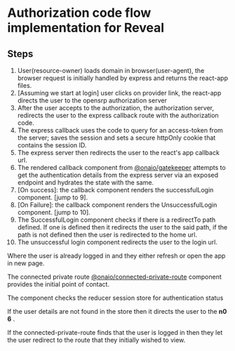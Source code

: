# Authorization code flow implementation for Reveal

## Steps

1. User(resource-owner) loads domain in browser(user-agent), the browser request is initially handled by express and returns the react-app files.
2. [Assuming we start at login] user clicks on provider link, the react-app directs the user to the opensrp authorization server
3. After the user accepts to the authorization, the authorization server, redirects the user to the express callback route with the authorization code.
4. The express callback uses the code to query for an access-token from the server; saves the session and sets a secure httpOnly cookie that contains the session ID.
5. The express server then redirects the user to the react's app callback url.
6. The rendered callback component from [@onaio/gatekeeper](https://github.com/onaio/js-tools/blob/master/packages/gatekeeper/README.md) attempts to get the authentication details from the express server via an exposed endpoint and hydrates the state with the same.
7. [On success]: the callback component renders the successfulLogin component. [jump to 9].
8. [On Failure]: the callback component renders the UnsuccessfulLogin component. [jump to 10].
9. The SuccessfulLogin component checks if there is a redirectTo path defined. If one is defined then it redirects the user to the said path, if the path is not defined then the user is redirected to the home url.
10. The unsuccessful login component redirects the user to the login url.

Where the user is already logged in and they either refresh or open the app in new page.

The connected private route [@onaio/connected-private-route](https://github.com/onaio/js-tools/blob/master/packages/connected-private-route/README.md) component provides the initial point of contact.

The component checks the reducer session store for authentication status

If the user details are not found in the store then it directs the user to the **n0 6** .

If the connected-private-route finds that the user is logged in then they let the user redirect to the route that they initially wished to view.
